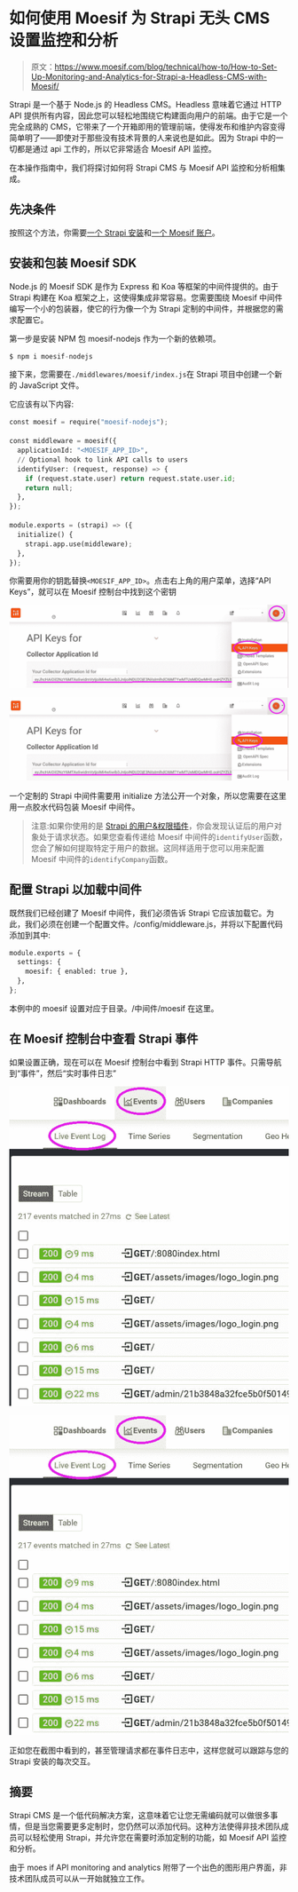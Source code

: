# 如何使用 Moesif 为 Strapi 无头 CMS 设置监控和分析

> 原文：<https://www.moesif.com/blog/technical/how-to/How-to-Set-Up-Monitoring-and-Analytics-for-Strapi-a-Headless-CMS-with-Moesif/>

Strapi 是一个基于 Node.js 的 Headless CMS。Headless 意味着它通过 HTTP API 提供所有内容，因此您可以轻松地围绕它构建面向用户的前端。由于它是一个完全成熟的 CMS，它带来了一个开箱即用的管理前端，使得发布和维护内容变得简单明了——即使对于那些没有技术背景的人来说也是如此。因为 Strapi 中的一切都是通过 api 工作的，所以它非常适合 Moesif API 监控。

在本操作指南中，我们将探讨如何将 Strapi CMS 与 Moesif API 监控和分析相集成。

## 先决条件

按照这个方法，你需要[一个 Strapi 安装](https://strapi.io/documentation/v3.x/getting-started/installation.html)和[一个 Moesif 账户](https://www.moesif.com/wrap?onboard=true)。

## 安装和包装 Moesif SDK

Node.js 的 Moesif SDK 是作为 Express 和 Koa 等框架的中间件提供的。由于 Strapi 构建在 Koa 框架之上，这使得集成非常容易。您需要围绕 Moesif 中间件编写一个小的包装器，使它的行为像一个为 Strapi 定制的中间件，并根据您的需求配置它。

第一步是安装 NPM 包 moesif-nodejs 作为一个新的依赖项。

```py
$ npm i moesif-nodejs 
```

接下来，您需要在`./middlewares/moesif/index.js`在 Strapi 项目中创建一个新的 JavaScript 文件。

它应该有以下内容:

```py
const moesif = require("moesif-nodejs");

const middleware = moesif({
  applicationId: "<MOESIF_APP_ID>",
  // Optional hook to link API calls to users
  identifyUser: (request, response) => {
    if (request.state.user) return request.state.user.id;
    return null;
  },
});

module.exports = (strapi) => ({
  initialize() {
    strapi.app.use(middleware);
  },
}); 
```

你需要用你的钥匙替换`<MOESIF_APP_ID>`。点击右上角的用户菜单，选择“API Keys”，就可以在 Moesif 控制台中找到这个密钥

<noscript><img src="img/456da5cb753e05d4368c421d8ee0f06c.png" width="" alt="Strapi Events in the Moesif Console" title="" class="" data-original-src="https://blog.moesif.cimg/posts/technical/strapi/api_key.JPG"/></noscript>

![Strapi Events in the Moesif Console](img/456da5cb753e05d4368c421d8ee0f06c.png)

一个定制的 Strapi 中间件需要用 initialize 方法公开一个对象，所以您需要在这里用一点胶水代码包装 Moesif 中间件。

> 注意:如果你使用的是 [Strapi 的用户&权限插件](https://strapi.io/documentation/v3.x/plugins/users-permissions.html#user-object-in-strapi-context)，你会发现认证后的用户对象处于请求状态。如果您查看传递给 Moesif 中间件的`identifyUser`函数，您会了解如何提取特定于用户的数据。这同样适用于您可以用来配置 Moesif 中间件的`identifyCompany`函数。

## 配置 Strapi 以加载中间件

既然我们已经创建了 Moesif 中间件，我们必须告诉 Strapi 它应该加载它。为此，我们必须在创建一个配置文件。/config/middleware.js，并将以下配置代码添加到其中:

```py
module.exports = {
  settings: {
    moesif: { enabled: true },
  },
}; 
```

本例中的 moesif 设置对应于目录。/中间件/moesif 在这里。

## 在 Moesif 控制台中查看 Strapi 事件

如果设置正确，现在可以在 Moesif 控制台中看到 Strapi HTTP 事件。只需导航到“事件”，然后“实时事件日志”

<noscript><img src="img/a94426901fb6abaf5d605ad8583cfce3.png" width="" alt="Strapi Events in the Moesif Console" title="" class="" data-original-src="https://blog.moesif.cimg/posts/technical/strapi/events.JPG"/></noscript>

![Strapi Events in the Moesif Console](img/a94426901fb6abaf5d605ad8583cfce3.png)

正如您在截图中看到的，甚至管理请求都在事件日志中，这样您就可以跟踪与您的 Strapi 安装的每次交互。

## 摘要

Strapi CMS 是一个低代码解决方案，这意味着它让您无需编码就可以做很多事情，但是当您需要更多定制时，您仍然可以添加代码。这种方法使得非技术团队成员可以轻松使用 Strapi，并允许您在需要时添加定制的功能，如 Moesif API 监控和分析。

由于 moes if API monitoring and analytics 附带了一个出色的图形用户界面，非技术团队成员可以从一开始就独立工作。